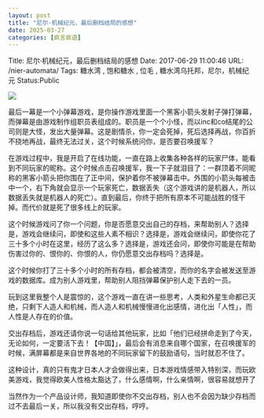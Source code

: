 ```yaml
---
layout: post
title: "尼尔·机械纪元，最后删档结局的感想"
date: 2025-03-27
categories: [疯言疯语]
---
```


Title: 尼尔·机械纪元，最后删档结局的感想
Date: 2017-06-29 11:00:46
URL: /nier-automata/
Tags: 糖水湾 , 饱和糖水 , 位毛 , 糖水湾乌托邦，尼尔，机械纪元
Status:Public

![](http://img.weimao.me/2019-05-21-033407.jpg)

最后一幕是一个小弹幕游戏，是你操作游戏里面一个黑客小箭头发射子弹打弹幕，而弹幕是由游戏制作组职员表组成的。职员是一个个小怪，而以inc和co结尾的公司则是大怪，发出大量弹幕。这是剧情杀，你一定会死掉，死后选择再战，你百折不挠地再战，最终无法过关，这个时候系统问你，是否要召唤援军？

在游戏过程中，我是开启了在线功能，一直在路上收集各种各样的玩家尸体，能看到不同玩家的昵称。这个时候点击召唤援军，我一下子就泪目了：一群顶着不同昵称的黑客小箭头把你围在了正中间，保护着你不被弹幕击中。外围的小箭头每被击中一个，右下角就会显示一个玩家死亡，数据丢失（这个游戏讲的是机器人，所以数据丢失就是机器人的死亡）。直到最后，你终于把所有原本不可能战胜的怪干掉。而代价就是死了很多线上的玩家。

这个时候游戏问了你一个问题，你是否愿意交出自己的存档，来帮助别人？选择是，游戏会继续问，即使和这些人素不相识？选择是，游戏会继续问，即使你花了三十多个小时在这里，经历了这么多？选择是，游戏还会问，即使你可能是在帮助伤害过你的、恨你的、你恨的人，你仍愿意交出存档吗？选择是。

这个时候你打了三十多个小时的所有存档，都会被清空，而你的名字会被发送至游戏的数据库。成为别人游戏里，帮助别人阻挡弹幕保护别人走下去的一员。

玩到这里我整个人是震惊的，这个游戏一直在讲一些思考，人类和外星生命都已灭绝，只剩下人造人和机械，而人造人和机械慢慢进化出感情，进化出「人性」，而人性是人存在的价值。

交出存档后，游戏还请你说一句话给其他玩家，比如「他们已经拼命走到了今天，无论如何，一定要活下去！【中国】」，最后会有消息来自哪个国家，在召唤援军的时候，满屏幕都是来自世界各地的不同玩家留下的鼓励语句，当时就忍不住了。

这种设计，真的只有鬼才日本人才会做得出来，日本游戏情感带入特别深，而玩欧美游戏，我觉得欧美人性格太豁达了，什么感情啊，什么亲情啊，很容易就想开了

当然作为一个产品设计师，我知道即使你不交出存档，别人也不会因为缺少存档而过不去最后一关，所以我没有交出存档，哼哼。